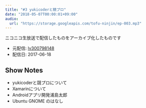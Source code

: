 ```yaml
---
title: "#3 yukicoderと競プロ"
date: "2018-05-07T00:00:01+09:00"
audio:
  url: "https://storage.googleapis.com/tofu-ninjin/ep-003.mp3"
---
```


ニコニコ生放送で配信したものをアーカイブ化したものです
- 元配信: [lv300798148](http://live.nicovideo.jp/watch/lv300798148)
- 配信日: 2017-06-18

## Show Notes
- yukicoderと競プロについて
- Xamarinについて
- Androidアプリ開発浦島太郎
- Ubuntu GNOME のはなし
